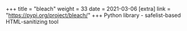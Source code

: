 +++
title = "bleach"
weight = 33
date = 2021-03-06
[extra]
link = "https://pypi.org/project/bleach/"
+++
Python library - safelist-based HTML-sanitizing tool

